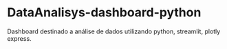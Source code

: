# DataAnalisys-dashboard-python
Dashboard destinado a análise de dados utilizando python, streamlit, plotly express. 
